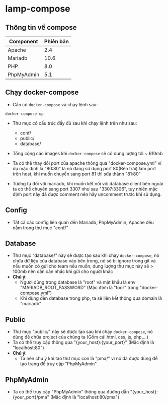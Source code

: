 # lamp-compose
## Thông tin về compose
| Component | Phiên bản |
|-|-|
| Apache | 2.4 |
| Mariadb | 10.6 |
| PHP | 8.0 |
| PhpMyAdmin | 5.1 |

## Chạy docker-compose
- Cần có `docker-compose` và chạy lệnh sau:
```
docker-compose up
```
- Thư mục có cấu trúc đầy đủ sau khi chạy lệnh trên như sau:
    - conf/
    - public/
    - database/

- Tổng cộng các images khi `docker-compose` sẽ có dung lượng tới ~ 610mb
- Ta có thể thay đổi port của apache thông qua "docker-compose.yml" ví dụ
mặc định là "80:80" là nó đang sử dụng port 80(Bên trái) làm port trên
host, khi muốn chuyển sang port 81 thì sửa thành "81:80"
- Tương tự đối với mariadb, khi muốn kết nối với database client bên ngoài
ta có thể chuyển sang port 3307 như
sau "3307:3306", tuy nhiên mặc định port này đã được comment nên hãy
uncomment trước khi sử dụng.

## Config
- Tất cả các config liên quan đến Mariadb, PhpMyAdmin, Apache đều nằm trong
thư mục "conf/"

## Database
- Thư mục "database/" này sẽ được tạo sau khi chạy `docker-compose`, nó
chứa dữ liệu của database vào bên trong, nó sẽ bị ignore trong git và nếu
muốn có gửi cho team nếu muốn, dung lượng thư mục này sẽ > 100mb nên cần
cân nhắc khi gửi cho người khác
- __Chú ý__:
    - Người dùng trong database là "root" và mật khẩu là env
    "MARIADB_ROOT_PASSWORD" (Mặc định là "toor" trong "docker-compose.yml")
    - Khi dùng đến database trong php, ta sẽ liên kết thông qua domain là
"mariadb"

## Public
- Thư mục "public/" này sẽ được tạo sau khi chạy `docker-compose`, nó
dùng để chữa project của chúng ta (Gồm cái html, css, js, php,...)
- Ta có thể truy cập thông qua "{your_host}:{your_port}" (Mặc định
là "localhost:80")
- __Chú ý__:
    - Ta nên chú ý khi tạo thư mục con là "pma/" vì nó đã được dùng để tạo
    trang để truy cập "PhpMyAdmin"

## PhpMyAdmin
- Ta có thể truy cập "PhpMyAdmin" thông qua đường dẫn
"{your_host}:{your_port}/pma" (Mặc định là "localhost:80/pma")
